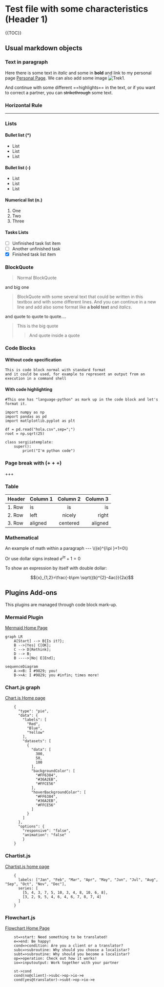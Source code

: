 # Test file with some characteristics (Header 1)

{{TOC}}

## Usual markdown objects

### Text in paragraph

Here there is some text in *italic* and some in **bold** and link to my personal page [Personal Page](http://www.fisoft.es).
We can also add some image ![Trek1](https://www.shareicon.net/data/48x48/2015/09/14/100885_star-trek_512x512.png).

And continue with some different ==highlights== in the text, or if you want to correct a partner, you can ~~strikethrough~~ some text.

### Horizontal Rule
---

### Lists

#### Bullet list (*)
* List
* List
* List

#### Bullet list (-)
- List
- List
- List

#### Numerical list (n.)
1. One
2. Two
3. Three

#### Tasks Lists

- [ ] Unfinished task list item
- [ ] Another unfinished task
- [x] Finished task list item

### BlockQuote
> Normal BlockQuote

and big one

> BlockQuote with some several text that could be written in this textbox and with some different lines.
> And you can continue in a new line and add also some format like **a bold text** and *italics*.

and quote to quote to quote....
> This is the big quote
>> And quote inside a quote

### Code Blocks
#### Without code specification
```
This is code block normal with standard format
and it could be used, for example to represent an output from an execution in a command shell
```

#### With code highlighting
```language-python
#This one has "language-python" as mark up in the code block and let's format it.

import numpy as np
import pandas as pd
import matlplotlib.pyplot as plt

df = pd.read("hola.csv",sep=";")
root = np.sqrt(25)

class sergiiatemplate:
    super():
        print("I'm python code")
```
### Page break with (+ + +)
+++

### Table
|Header |Column 1 | Column 2 | Column 3  | 
|:--- |:---- |:----:| ----:|
|1. Row| is | is | is  |
|2. Row| left | nicely | right  |
|3. Row| aligned | centered | aligned  | 

### Mathematical
An example of math within a paragraph --- \\({e}^{i\pi }+1=0\\)

Or use dollar signs instead ${e}^{i\pi }+1=0$

To show an expression by itself with double dollar:

$${x}_{1,2}=\frac{-b\pm \sqrt{{b}^{2}-4ac}}{2a}$$

## Plugins Add-ons

This plugins are managed through code block mark-up.

### Mermaid Plugin
[Mermaid Home Page](https://mermaid-js.github.io/mermaid/#/)
```mermaid
graph LR
    A[Start] --> B{Is it?};
    B -->|Yes| C[OK];
    C --> D[Rethink];
    D --> B;
    B ---->|No| E[End];
```

```mermaid
sequenceDiagram
    A->>B: I #9829; you!
    B->>A: I #9829; you #infin; times more!
```

### Chart.js graph

[Chart.js Home page](https://www.chartjs.org/)

```chartgraf
    {
      "type": "pie",
      "data": {
        "labels": [
          "Red",
          "Blue",
          "Yellow"
        ],
        "datasets": [
          {
            "data": [
              300,
              50,
              100
            ],
            "backgroundColor": [
              "#FF6384",
              "#36A2EB",
              "#FFCE56"
            ],
            "hoverBackgroundColor": [
              "#FF6384",
              "#36A2EB",
              "#FFCE56"
            ]
          }
        ]
      },
      "options": {
        "responsive": "false",
        "animation": "false"
        }
    }
```

### Chartist.js
[Chartist.js home page](https://gionkunz.github.io/chartist-js/)

```chartist
    {
      labels: ["Jan", "Feb", "Mar", "Apr", "May", "Jun", "Jul", "Aug", "Sep", "Oct", "Nov", "Dec"],
      series: [
        [5, 4, 3, 7, 5, 10, 3, 4, 8, 10, 6, 8],
        [3, 2, 9, 5, 4, 6, 4, 6, 7, 8, 7, 4]
      ]
    }
```

### Flowchart.js
[Flowchart Home Page](https://flowchart.js.org/)

```flow
    st=>start: Need something to be translated!
    e=>end: Be happy!
    cond=>condition: Are you a client or a translator?
    subc=>subroutine: Why should you choose a localistar?
    subt=>subroutine: Why should you become a localistar?
    op=>operation: Check out how it works!
    io=>inputoutput: Work together with your partner

    st->cond
    cond(no@client)->subc->op->io->e
    cond(yes@translator)->subt->op->io->e
```